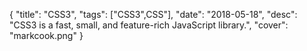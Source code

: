 {
    "title": "CSS3",
    "tags": ["CSS3",CSS"],
    "date": "2018-05-18",
    "desc": "CSS3 is a fast, small, and feature-rich JavaScript library.",
    "cover": "markcook.png"
}
